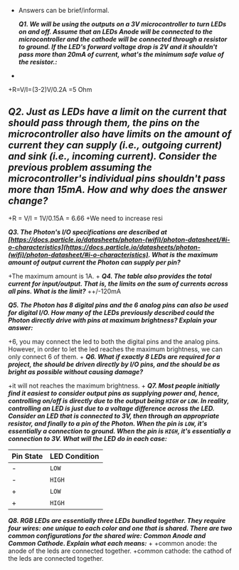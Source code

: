 - Answers can be brief/informal.
  
  ***Q1. We will be using the outputs on a 3V microcontroller to turn LEDs on and off. Assume that an LEDs Anode will be connected to the microcontroller and the cathode will be connected through a resistor to ground.  If the LED's forward voltage drop is 2V and it shouldn't pass more than 20mA of current, what's the minimum safe value of the resistor.:***
 -
 +R=V/I=(3-2)V/0.2A =5 Ohm
  
  ***Q2. Just as LEDs have a limit on the current that should pass through them, the pins on the microcontroller also have limits on the amount of current they can supply (i.e., outgoing current) and sink (i.e., incoming current).  Consider the previous problem assuming the microcontroller's individual pins shouldn't pass more than 15mA. How and why does the answer change?***
 -
 +R = V/I = 1V/0.15A = 6.66
 +We need to increase resi
  
  ***Q3. The Photon's I/O specifications are described at [https://docs.particle.io/datasheets/photon-(wifi)/photon-datasheet/#i-o-characteristics](https://docs.particle.io/datasheets/photon-(wifi)/photon-datasheet/#i-o-characteristics). What is the maximum amount of output current the Photon can supply per pin?***
  
 +The maximum amount is 1A.
 +
  ***Q4. The table also provides the total current for input/output. That is, the limits on the sum of currents across all pins. What is the limit?***
 ++/-120mA
  
  ***Q5. The Photon has 8 digital pins and the 6 analog pins can also be used for digital I/O.  How many of the LEDs previously described could the Photon directly drive with pins at maximum brightness?  Explain your answer:***
  
 +6, you may connect the led to both the digital pins and the analog pins. However, in order to let the led reaches the maximum brightness, we can only connect 6 of them.
 +
  ***Q6. What if exactly 8 LEDs are required for a project, the should be driven directly by I/O pins, and the should be as bright as possible without causing damage?***
  
 +it will not reaches the maximum brightness.
 +
  ***Q7. Most people initially find it easiest to consider output pins as supplying power and, hence, controlling on/off is directly due to the output being `HIGH` or `LOW`.  In reality, controlling an LED is just due to a voltage difference across the LED. Consider an LED that is connected to 3V, then through an appropriate resistor, and finally to a pin of the Photon.  When the pin is `LOW`, it's essentially a connection to ground.  When the pin is `HIGH`, it's essentially a connection to 3V.  What will the LED do in each case:***
  
  | Pin State   |   LED Condition   |
  |:------------|:------------------|
 -| `LOW`       |  ???        |
 -| `HIGH`      |  ???       |
 +| `LOW`       |  off        |
 +| `HIGH`      |  on       |
  
  
  ***Q8. RGB LEDs are essentially three LEDs bundled together. They require four wires:  one unique to each color and one that is shared.  There are two common configurations for the shared wire: Common Anode and Common Cathode.   Explain what each means:***
 +
 +common anode: the anode of the leds are connected together.
 +common cathode: the cathod of the leds are connected together.